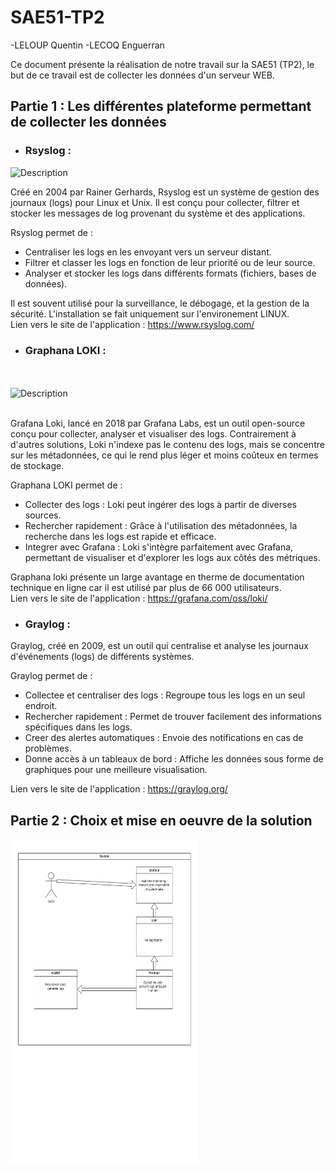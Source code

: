 # SAE51-TP2
-LELOUP Quentin
-LECOQ Enguerran

Ce document présente la réalisation de notre travail sur la SAE51 (TP2), 
le but de ce travail est de collecter les données d'un serveur WEB. 

<!-- Pour sauter une ligne sur le rendu markdown il faut faire 2 espaces et appuyer sur entrer -->




## Partie 1 : Les différentes plateforme permettant de collecter les données

* ### Rsyslog : 

<img src="https://www.rsyslog.com/logo7-2/" alt="Description" width="300" height="200">

Créé en 2004 par Rainer Gerhards, Rsyslog est un système de gestion des journaux (logs) pour Linux et Unix. Il est conçu pour collecter, filtrer et stocker les messages de log provenant du système et des applications.  

Rsyslog permet de :

* Centraliser les logs en les envoyant vers un serveur distant.
* Filtrer et classer les logs en fonction de leur priorité ou de leur source.
* Analyser et stocker les logs dans différents formats (fichiers, bases de données). 

Il est souvent utilisé pour la surveillance, le débogage, et la gestion de la sécurité. L'installation se fait uniquement sur l'environement LINUX.  
Lien vers le site de l'application : https://www.rsyslog.com/


* ### Graphana LOKI  :  
<br>
<br>

<img src="https://www.netways.de/wp-content/uploads/2023/12/logo_product_loki.png" alt="Description" width="300" height="120">

<br>
<br>


Grafana Loki, lancé en 2018 par Grafana Labs, est un outil open-source conçu pour collecter, analyser et visualiser des logs. Contrairement à d'autres solutions, Loki n'indexe pas le contenu des logs, mais se concentre sur les métadonnées, ce qui le rend plus léger et moins coûteux en termes de stockage.

Graphana LOKI permet de : 

* Collecter des logs : Loki peut ingérer des logs à partir de diverses sources.
 * Rechercher rapidement : Grâce à l'utilisation des métadonnées, la recherche dans les logs est rapide et efficace.
* Integrer avec Grafana : Loki s'intègre parfaitement avec Grafana, permettant de visualiser et d'explorer les logs aux côtés des métriques.

Graphana loki présente un large avantage en therme de documentation technique en ligne car il est utilisé par plus de 66 000 utilisateurs.  
Lien vers le site de l'application : https://grafana.com/oss/loki/

* ### Graylog :
 

Graylog, créé en 2009, est un outil qui centralise et analyse les journaux d'événements (logs) de différents systèmes.

Graylog permet de :

* Collectee et centraliser des logs : Regroupe tous les logs en un seul endroit.
* Rechercher rapidement : Permet de trouver facilement des informations spécifiques dans les logs.
* Creer des alertes automatiques : Envoie des notifications en cas de problèmes.
* Donne accès à un tableaux de bord : Affiche les données sous forme de graphiques pour une meilleure visualisation.
  
Lien vers le site de l'application : https://graylog.org/


## Partie 2 : Choix et mise en oeuvre de la solution


<img src=".\TP2\usage-graphic.png" alt="Description" width="300" height="520">

